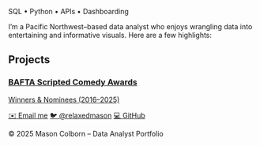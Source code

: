 <p class="subtitle">SQL • Python • APIs • Dashboarding</p>

I’m a Pacific Northwest–based data analyst who enjoys wrangling data into entertaining and informative visuals. Here are a few highlights:

## Projects

<section class="projects">
  <article class="project-card">
    <a href="{{ "/bafta-scripted-comedy/" | relative_url }}">
      <h3>BAFTA Scripted Comedy Awards</h3>
      <p>Winners & Nominees (2016–2025)</p>
    </a>
  </article>
  <!-- add more project-cards below -->
</section>

<div class="social-links">
  <a href="mailto:masoncolborn@gmail.com">✉️ Email me</a>
  <a href="https://twitter.com/relaxedmason">🐦 @relaxedmason</a>
  <a href="https://github.com/relaxedmason">💻 GitHub</a>
</div>

<footer class="site-footer">
  <p>© 2025 Mason Colborn – Data Analyst Portfolio</p>
</footer>
